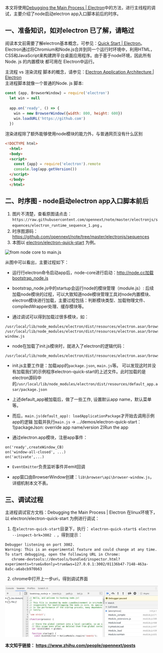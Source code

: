本文将使用[Debugging the Main Process | Electron](https://electronjs.org/docs/tutorial/debugging-main-process)中的方法，进行主线程的调试，主要介绍了node启动electron app入口脚本前后的时序。 

## 一、准备知识，如对electron 已了解，请略过

阅读本文前需要了解electron基本概念，可参见：[Quick Start | Electron](https://electronjs.org/docs/tutorial/quick-start)。Electron通过将Chromium和Node.js合并到同一个运行时环境中，利用HTML，CSS和JavaScript来构建跨平台桌面应用程序。由于基于node环境，因此所有 Node. js 的内置模块 都可用在 Electron中运行。   

主流程 vs 渲染流程 脚本的概念，请参见：[Electron Application Architecture | Electron](https://electronjs.org/docs/tutorial/application-architecture#main-and-renderer-processes)  
主进程脚本就像一个普通的Node. js 脚本:
```javascript
const {app, BrowserWindow} = require('electron')
  let win = null
  
  app.on('ready', () => {
    win = new BrowserWindow({width: 800, height: 600})
    win.loadURL('https://github.com')
  })
```
渲染进程除了额外能够使用node模块的能力外，与普通网页没有什么区别
```html
<!DOCTYPE html>
  <html>
  <body>
  <script>
    const {app} = require('electron').remote
    console.log(app.getVersion())
  </script>
  </body>
  </html>
```
## 二、时序图 - node启动electron app入口脚本前后

1) 图片不清楚，查看原图请点击：`https://raw.githubusercontent.com/opennext/note/master/electronjs/sequences/electron_runtime_sequence_1.png` 。  
2) 时序图源码：https://github.com/opennext/note/tree/master/electronjs/sequences 
3) 本图以 [electron/electron-quick-start](https://github.com/electron/electron-quick-start) 为例。

![from node core to main.js](https://raw.githubusercontent.com/opennext/note/master/electronjs/sequences/electron_runtime_sequence_1.png)

从图中可以看出，主要过程如下：

- 运行行electron命令启动app后，node-core进行启动：http://node.cc加载bootstrap_node.js 

- bootstrap_node.js中的startup会运行node的模块管理（module.js）: 后续加载node模块的过程，可以大致知道node模块管理工具对node内置模块、electron模块进行加载，主要过程包括：判断模块类型、加载物理文件、compiledWrapper处理、缓存模块等。

- 通过调试可以得到加载过很多模块，如：
```
/usr/local/lib/node_modules/electron/dist/resources/electron.asar/browser/api/app.js
/usr/local/lib/node_modules/electron/dist/resources/electron.asar/browser/api/browser-window.js
```
- node在加载了init.js模块时，就进入了electron的逻辑代码：
```
/usr/local/lib/node_modules/electron/dist/resources/electron.asar/browser/init.js
```

- init.js主要工作是：加载app的`package.json`, `main.js`等。 可以发现这时并没有加载我们的示例程序electron-quick-start的上述文件。此时加载的是electron源码中的`/usr/local/lib/node_modules/electron/dist/resources/default_app.asar/package.json`

- 上述default_app被加载后，做了一些工作, 设置默认app name，默认菜单等。

- 而后，`main.js(default_app): loadApplicationPackage`才开始去调用示例app的逻辑
加载并执行`main.js` -> .../demos/electron-quick-start：
1)packageJson: override app name/version
2)Run the app

- 通过electron.app模块，注册app事件：
```
on('ready',createWindow_CB)
on('window-all-closed', ...)
on('activate',...)
```

- `EventEmitter`负责监听事件并emit回调

- app窗口由BrowserWindow创建：`lib\browser\api\browser-window.js`，详细机制本文不表。

## 三、调试过程

主进程调试官方文档：Debugging the Main Process | Electron 
在linux环境下，以 electron/electron-quick-start 为例进行调试：

1. 在`electron-quick-start`目录下，执行： `electron-quick-start$ electron --inspect-brk=3002 .` ，得到提示：
```
Debugger listening on port 3002.
Warning: This is an experimental feature and could change at any time.
To start debugging, open the following URL in Chrome:
   chrome-devtools://devtools/bundled/inspector.html?experiments=true&v8only=true&ws=127.0.0.1:3002/01136b47-7148-463a-8a5c-a6abcb970b63
```
2. chrome中打开上一步uri，得到调试界面

![electron app 主进程调试界面](resources/1.jpg)


**本文知乎链接： https://www.zhihu.com/people/opennext/posts**